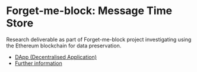 # Forget-me-block: Message Time Store

Research deliverable as part of Forget-me-block project investigating using the Ethereum blockchain for data preservation.

- [DApp (Decentralised Application)](https://forget-me-block-msg-time-store.preciouschicken.com)
- [Further information](https://www.preciouschicken.com/blog/posts/forget-me-block-msg-time-store/)
